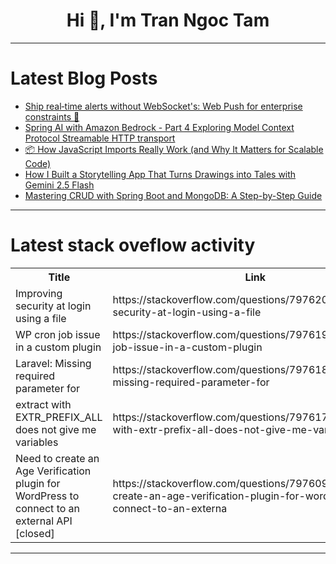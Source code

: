 <h1 align="center">Hi 👋, I'm Tran Ngoc Tam</h1>

---

# Latest Blog Posts 
<!-- BLOG-POST-LIST:START -->
- [Ship real‑time alerts without WebSocket&#39;s: Web Push for enterprise constraints 🔔](https://dev.to/ayushsrtv/ship-real-time-alerts-without-websockets-web-push-for-enterprise-constraints-nbe)
- [Spring AI with Amazon Bedrock - Part 4 Exploring Model Context Protocol Streamable HTTP transport](https://dev.to/aws-heroes/spring-ai-with-amazon-bedrock-part-4-exploring-model-context-protocol-streamable-http-transport-2o5h)
- [📦 How JavaScript Imports Really Work &lpar;and Why It Matters for Scalable Code&rpar;](https://dev.to/anik_sikder_313/how-javascript-imports-really-work-and-why-it-matters-for-scalable-code-3fpm)
- [How I Built a Storytelling App That Turns Drawings into Tales with Gemini 2.5 Flash](https://dev.to/chilupa/how-i-built-a-storytelling-app-that-turns-drawings-into-tales-with-gemini-25-flash-298e)
- [Mastering CRUD with Spring Boot and MongoDB: A Step-by-Step Guide](https://dev.to/altairlage/mastering-crud-with-spring-boot-and-mongodb-a-step-by-step-guide-36ee)
<!-- BLOG-POST-LIST:END -->

---

# Latest stack oveflow activity
<table>
  <tr><th>Title</th><th>Link</th></tr>
  <!-- STACKOVERFLOW:START --><tr><td>Improving security at login using a file</td><td>https://stackoverflow.com/questions/79762036/improving-security-at-login-using-a-file</td></tr><tr><td>WP cron job issue in a custom plugin</td><td>https://stackoverflow.com/questions/79761974/wp-cron-job-issue-in-a-custom-plugin</td></tr><tr><td>Laravel: Missing required parameter for</td><td>https://stackoverflow.com/questions/79761891/laravel-missing-required-parameter-for</td></tr><tr><td>extract with EXTR_PREFIX_ALL does not give me variables</td><td>https://stackoverflow.com/questions/79761738/extract-with-extr-prefix-all-does-not-give-me-variables</td></tr><tr><td>Need to create an Age Verification plugin for WordPress to connect to an external API [closed]</td><td>https://stackoverflow.com/questions/79760993/need-to-create-an-age-verification-plugin-for-wordpress-to-connect-to-an-externa</td></tr><!-- STACKOVERFLOW:END -->
</table>

---


